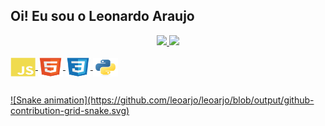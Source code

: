 ## Oi! Eu sou o Leonardo Araujo

<div align="center">
  <a href="https://github.com/leoarjo">
  <img height="180em" src="https://github-readme-stats.vercel.app/api?username=leoarjo&show_icons=true&theme=dark&include_all_commits=true&count_private=true"/>
  <img height="180em" src="https://github-readme-stats.vercel.app/api/top-langs/?username=leoarjo&layout=compact&langs_count=7&theme=dark"/>
</div>
      
<div style="display: inline_block"><br>
  <img align="center" alt="Rafa-Js" height="30" width="40" src="https://raw.githubusercontent.com/devicons/devicon/master/icons/javascript/javascript-plain.svg">
  <img align="center" alt="Rafa-HTML" height="30" width="40" src="https://raw.githubusercontent.com/devicons/devicon/master/icons/html5/html5-original.svg">
  <img align="center" alt="Rafa-CSS" height="30" width="40" src="https://raw.githubusercontent.com/devicons/devicon/master/icons/css3/css3-original.svg">
  <img align="center" alt="Rafa-Python" height="30" width="40" src="https://raw.githubusercontent.com/devicons/devicon/master/icons/python/python-original.svg">
</div>
      
##

<div>
        ![Snake animation](https://github.com/leoarjo/leoarjo/blob/output/github-contribution-grid-snake.svg)
</div>
